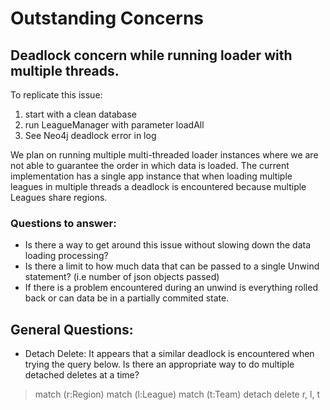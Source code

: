 # Outstanding Concerns


## Deadlock concern while running loader with multiple threads.

To replicate this issue:
1. start with a clean database
2. run LeagueManager with parameter loadAll
3. See Neo4j deadlock error in log

We plan on running multiple multi-threaded  loader instances where we are not able to guarantee the
order in which data is loaded.  The current implementation has a single app instance that when
loading multiple leagues in multiple threads a deadlock is encountered because multiple Leagues share regions.

### Questions to answer:

* Is there a way to get around this issue without slowing down the data loading processing?
* Is there a limit to how much data that can be passed to a single Unwind statement? (i.e  number
of json objects passed)
* If there is a problem encountered during an unwind is everything rolled back or can data be in a
partially commited state.

## General Questions:
* Detach Delete:  It appears that a similar deadlock is encountered when trying the query below.  Is
there an appropriate way to do multiple detached deletes at a time?

>match (r:Region) match (l:League) match (t:Team) detach delete r, l, t

